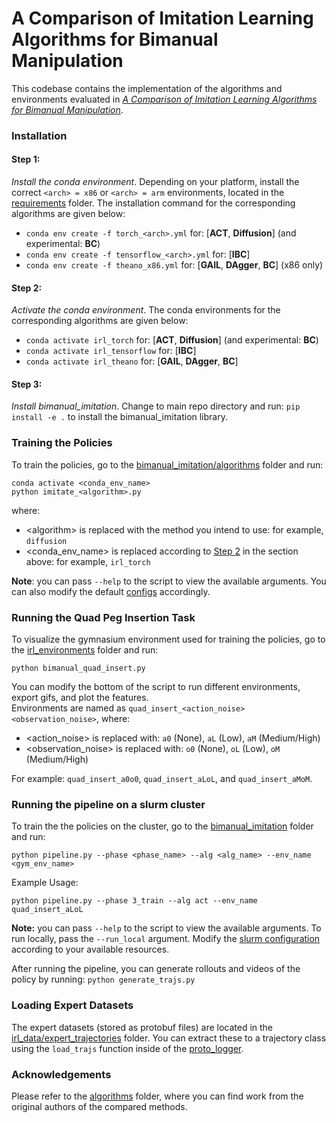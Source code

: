 # A Comparison of Imitation Learning Algorithms for Bimanual Manipulation

This codebase contains the implementation of the algorithms and environments evaluated in [*A Comparison of Imitation Learning Algorithms for Bimanual Manipulation*](https://bimanual-imitation.github.io/).


### Installation

#### Step 1:
*Install the conda environment*. Depending on your platform, install the correct `<arch> = x86` or `<arch> = arm` environments, located in the [requirements](./requirements) folder.  The installation command for the corresponding algorithms are given below:
- `conda env create -f torch_<arch>.yml` for: [**ACT**, **Diffusion**] (and experimental: **BC**)
- `conda env create -f tensorflow_<arch>.yml` for: [**IBC**]
- `conda env create -f theano_x86.yml` for: [**GAIL**, **DAgger**, **BC**] (x86 only)


#### Step 2:
*Activate the conda environment*. The conda environments for the corresponding algorithms are given below:
- `conda activate irl_torch` for: [**ACT**, **Diffusion**] (and experimental: **BC**)
- `conda activate irl_tensorflow` for: [**IBC**]
- `conda activate irl_theano` for: [**GAIL**, **DAgger**, **BC**]

#### Step 3:

*Install bimanual_imitation*. Change to main repo directory and run: `pip install -e .` to install the bimanual_imitation library.


### Training the Policies

To train the policies, go to the [bimanual_imitation/algorithms](./bimanual_imitation/algorithms/) folder and run: 

```
conda activate <conda_env_name>
python imitate_<algorithm>.py
```
where:
- \<algorithm\> is replaced with the method you intend to use: for example, `diffusion`
- \<conda_env_name\> is replaced according to [Step 2](#step-2) in the section above: for example, `irl_torch`

**Note**: you can pass `--help` to the script to view the available arguments. You can also modify the default [configs](./bimanual_imitation/algorithms/configs.py) accordingly.


### Running the Quad Peg Insertion Task

To visualize the gymnasium environment used for training the policies, go to the [irl_environments](./irl_environments/) folder and run:

```
python bimanual_quad_insert.py
```

You can modify the bottom of the script to run different environments, export gifs, and plot the features.<br>
Environments are named as `quad_insert_<action_noise><observation_noise>`, where:

- <action_noise> is replaced with: `a0` (None), `aL` (Low), `aM` (Medium/High)
- <observation_noise> is replaced with: `o0` (None), `oL` (Low), `oM` (Medium/High)

For example: `quad_insert_a0o0`, `quad_insert_aLoL`, and `quad_insert_aMoM`.

### Running the pipeline on a slurm cluster
To train the  the policies on the cluster, go to the [bimanual_imitation](./bimanual_imitation/) folder and run:

```
python pipeline.py --phase <phase_name> --alg <alg_name> --env_name <gym_env_name>
```

Example Usage:

```
python pipeline.py --phase 3_train --alg act --env_name quad_insert_aLoL
```
**Note:** you can pass `--help` to the script to view the available arguments. To run locally, pass the `--run_local` argument. Modify the [slurm configuration](./bimanual_imitation/utils/slurm.py) according to your available resources.

After running the pipeline, you can generate rollouts and videos of the policy by running: `python generate_trajs.py`

### Loading Expert Datasets

The expert datasets (stored as protobuf files) are located in the [irl_data/expert_trajectories](./irl_data/expert_trajectories/) folder. You can extract these to a trajectory class using the `load_trajs` function inside of the [proto_logger](./irl_data/proto_logger.py).


### Acknowledgements
Please refer to the [algorithms](./bimanual_imitation/algorithms/) folder, where you can find work from the original authors of the compared methods.

